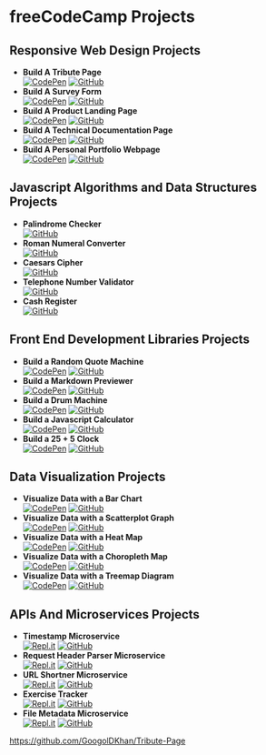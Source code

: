 # freeCodeCamp Projects

## Responsive Web Design Projects

- **Build A Tribute Page**  
  [![CodePen](https://img.shields.io/badge/CodePen-white?style=for-the-badge&logo=codepen&logoColor=black)](https://codepen.io/googoldkhan/full/LYWyRYK)
  [![GitHub](https://img.shields.io/badge/github-%23121011.svg?style=for-the-badge&logo=github&logoColor=white)](https://github.com/GoogolDKhan/Tribute-Page)
- **Build A Survey Form**  
  [![CodePen](https://img.shields.io/badge/CodePen-white?style=for-the-badge&logo=codepen&logoColor=black)](https://codepen.io/googoldkhan/full/LYWyWQV)
  [![GitHub](https://img.shields.io/badge/github-%23121011.svg?style=for-the-badge&logo=github&logoColor=white)](https://github.com/GoogolDKhan/Survey-Form)
- **Build A Product Landing Page**  
  [![CodePen](https://img.shields.io/badge/CodePen-white?style=for-the-badge&logo=codepen&logoColor=black)](https://codepen.io/googoldkhan/full/MWpmMpJ)
  [![GitHub](https://img.shields.io/badge/github-%23121011.svg?style=for-the-badge&logo=github&logoColor=white)](https://github.com/GoogolDKhan/Product-Landing-Page)
- **Build A Technical Documentation Page**  
  [![CodePen](https://img.shields.io/badge/CodePen-white?style=for-the-badge&logo=codepen&logoColor=black)](https://codepen.io/googoldkhan/full/ExWXeVp)
  [![GitHub](https://img.shields.io/badge/github-%23121011.svg?style=for-the-badge&logo=github&logoColor=white)](https://github.com/GoogolDKhan/Technical-Documentation-Page)
- **Build A Personal Portfolio Webpage**  
  [![CodePen](https://img.shields.io/badge/CodePen-white?style=for-the-badge&logo=codepen&logoColor=black)](https://codepen.io/googoldkhan/full/xxqrvGJ)
  [![GitHub](https://img.shields.io/badge/github-%23121011.svg?style=for-the-badge&logo=github&logoColor=white)](https://github.com/GoogolDKhan/Personal-Portfolio-Webpage)

## Javascript Algorithms and Data Structures Projects

- **Palindrome Checker**  
  [![GitHub](https://img.shields.io/badge/github-%23121011.svg?style=for-the-badge&logo=github&logoColor=white)](https://github.com/GoogolDKhan/JavaScript-DSA/blob/main/PalindromeChecker.js)
- **Roman Numeral Converter**  
  [![GitHub](https://img.shields.io/badge/github-%23121011.svg?style=for-the-badge&logo=github&logoColor=white)](https://github.com/GoogolDKhan/JavaScript-DSA/blob/main/RomanNumeralConverter.js)
- **Caesars Cipher**  
  [![GitHub](https://img.shields.io/badge/github-%23121011.svg?style=for-the-badge&logo=github&logoColor=white)](https://github.com/GoogolDKhan/JavaScript-DSA/blob/main/CaesarsCipher.js)
- **Telephone Number Validator**  
  [![GitHub](https://img.shields.io/badge/github-%23121011.svg?style=for-the-badge&logo=github&logoColor=white)](https://github.com/GoogolDKhan/JavaScript-DSA/blob/main/TelephoneNumberValidator.js)
- **Cash Register**  
  [![GitHub](https://img.shields.io/badge/github-%23121011.svg?style=for-the-badge&logo=github&logoColor=white)](https://github.com/GoogolDKhan/JavaScript-DSA/blob/main/CashRegister.js)

## Front End Development Libraries Projects

- **Build a Random Quote Machine**  
  [![CodePen](https://img.shields.io/badge/CodePen-white?style=for-the-badge&logo=codepen&logoColor=black)](https://codepen.io/googoldkhan/full/abJjPPr)
  [![GitHub](https://img.shields.io/badge/github-%23121011.svg?style=for-the-badge&logo=github&logoColor=white)](https://github.com/GoogolDKhan/Random-Quote-Machine)
- **Build a Markdown Previewer**  
  [![CodePen](https://img.shields.io/badge/CodePen-white?style=for-the-badge&logo=codepen&logoColor=black)](https://codepen.io/googoldkhan/full/YzZOeJV)
  [![GitHub](https://img.shields.io/badge/github-%23121011.svg?style=for-the-badge&logo=github&logoColor=white)](https://github.com/GoogolDKhan/MarkDown-Previewer)
- **Build a Drum Machine**  
  [![CodePen](https://img.shields.io/badge/CodePen-white?style=for-the-badge&logo=codepen&logoColor=black)](https://codepen.io/googoldkhan/full/Rwpepad)
  [![GitHub](https://img.shields.io/badge/github-%23121011.svg?style=for-the-badge&logo=github&logoColor=white)](https://github.com/GoogolDKhan/Drum-Machine)
- **Build a Javascript Calculator**  
  [![CodePen](https://img.shields.io/badge/CodePen-white?style=for-the-badge&logo=codepen&logoColor=black)](https://codepen.io/googoldkhan/full/mdWzQYz)
  [![GitHub](https://img.shields.io/badge/github-%23121011.svg?style=for-the-badge&logo=github&logoColor=white)](https://github.com/GoogolDKhan/React-JS-Calculator)
- **Build a 25 + 5 Clock**  
  [![CodePen](https://img.shields.io/badge/CodePen-white?style=for-the-badge&logo=codepen&logoColor=black)](https://codepen.io/googoldkhan/full/vYxQmPX)
  [![GitHub](https://img.shields.io/badge/github-%23121011.svg?style=for-the-badge&logo=github&logoColor=white)](https://github.com/GoogolDKhan/Pomodoro-Clock)

## Data Visualization Projects

- **Visualize Data with a Bar Chart**  
  [![CodePen](https://img.shields.io/badge/CodePen-white?style=for-the-badge&logo=codepen&logoColor=black)](https://codepen.io/googoldkhan/full/ExWGoRv)
  [![GitHub](https://img.shields.io/badge/github-%23121011.svg?style=for-the-badge&logo=github&logoColor=white)](https://github.com/GoogolDKhan/Bar-Chart)
- **Visualize Data with a Scatterplot Graph**  
  [![CodePen](https://img.shields.io/badge/CodePen-white?style=for-the-badge&logo=codepen&logoColor=black)](https://codepen.io/googoldkhan/full/dyvaKXq)
  [![GitHub](https://img.shields.io/badge/github-%23121011.svg?style=for-the-badge&logo=github&logoColor=white)](https://github.com/GoogolDKhan/Scatter-Plot)
- **Visualize Data with a Heat Map**  
  [![CodePen](https://img.shields.io/badge/CodePen-white?style=for-the-badge&logo=codepen&logoColor=black)](https://codepen.io/googoldkhan/full/rNyEbKq)
  [![GitHub](https://img.shields.io/badge/github-%23121011.svg?style=for-the-badge&logo=github&logoColor=white)](https://github.com/GoogolDKhan/Heat-Map)
- **Visualize Data with a Choropleth Map**  
  [![CodePen](https://img.shields.io/badge/CodePen-white?style=for-the-badge&logo=codepen&logoColor=black)](https://codepen.io/googoldkhan/full/GRWVqrY)
  [![GitHub](https://img.shields.io/badge/github-%23121011.svg?style=for-the-badge&logo=github&logoColor=white)](https://github.com/GoogolDKhan/Choropleth-Map)
- **Visualize Data with a Treemap Diagram**  
  [![CodePen](https://img.shields.io/badge/CodePen-white?style=for-the-badge&logo=codepen&logoColor=black)](https://codepen.io/googoldkhan/full/gOmVgNV)
  [![GitHub](https://img.shields.io/badge/github-%23121011.svg?style=for-the-badge&logo=github&logoColor=white)](https://github.com/GoogolDKhan/Treemap-Diagram)

## APIs And Microservices Projects

- **Timestamp Microservice**  
  [![Repl.it](https://img.shields.io/badge/replit-667881?style=for-the-badge&logo=replit&logoColor=white)](https://project-timestamp.googoldkhan.repl.co/)
  [![GitHub](https://img.shields.io/badge/github-%23121011.svg?style=for-the-badge&logo=github&logoColor=white)](https://github.com/GoogolDKhan/Timestamp-Microservice)
- **Request Header Parser Microservice**  
  [![Repl.it](https://img.shields.io/badge/replit-667881?style=for-the-badge&logo=replit&logoColor=white)](https://project-headerparser.googoldkhan.repl.co/)
  [![GitHub](https://img.shields.io/badge/github-%23121011.svg?style=for-the-badge&logo=github&logoColor=white)](https://github.com/GoogolDKhan/Request-Header-Parser)
- **URL Shortner Microservice**  
  [![Repl.it](https://img.shields.io/badge/replit-667881?style=for-the-badge&logo=replit&logoColor=white)](https://project-urlshortener.googoldkhan.repl.co/)
  [![GitHub](https://img.shields.io/badge/github-%23121011.svg?style=for-the-badge&logo=github&logoColor=white)](https://github.com/GoogolDKhan/URL-Shortener-Microservice)
- **Exercise Tracker**  
  [![Repl.it](https://img.shields.io/badge/replit-667881?style=for-the-badge&logo=replit&logoColor=white)](https://sarfaraz-project-exercisetracker.googoldkhan.repl.co/)
  [![GitHub](https://img.shields.io/badge/github-%23121011.svg?style=for-the-badge&logo=github&logoColor=white)](https://github.com/GoogolDKhan/Exercise-Tracker)
- **File Metadata Microservice**  
  [![Repl.it](https://img.shields.io/badge/replit-667881?style=for-the-badge&logo=replit&logoColor=white)](https://project-filemetadata.googoldkhan.repl.co/)
  [![GitHub](https://img.shields.io/badge/github-%23121011.svg?style=for-the-badge&logo=github&logoColor=white)](https://github.com/GoogolDKhan/File-Metadata-Microservice)

https://github.com/GoogolDKhan/Tribute-Page